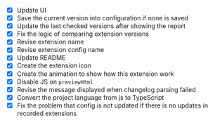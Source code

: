 - [X] Update UI
- [X] Save the current version into configuration if none is saved
- [X] Update the last checked versions after showing the report
- [X] Fix the logic of comparing extension versions
- [X] Revise extension name
- [X] Revise extension config name
- [X] Update README
- [X] Create the extension icon
- [X] Create the animation to show how this extension work
- [X] Disable JS on `previewHtml`
- [X] Revise the message displayed when changelog parsing failed
- [X] Convert the project language from js to TypeScript
- [X] Fix the problem that config is not updated if there is no updates in recorded extensions
